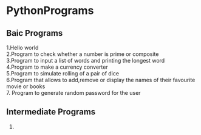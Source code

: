 # PythonPrograms
## Baic Programs
1.Hello world<br />
2.Program to check whether a number is prime or composite<br />
3.Program to input a list of words and printing the longest word<br />
4.Program to make a currency converter<br />
5.Program to simulate rolling of a pair of dice<br />
6.Program that allows to add,remove or display the names of their favourite movie or books<br />
7. Program to generate random password for the user<br />

## Intermediate Programs
1.
